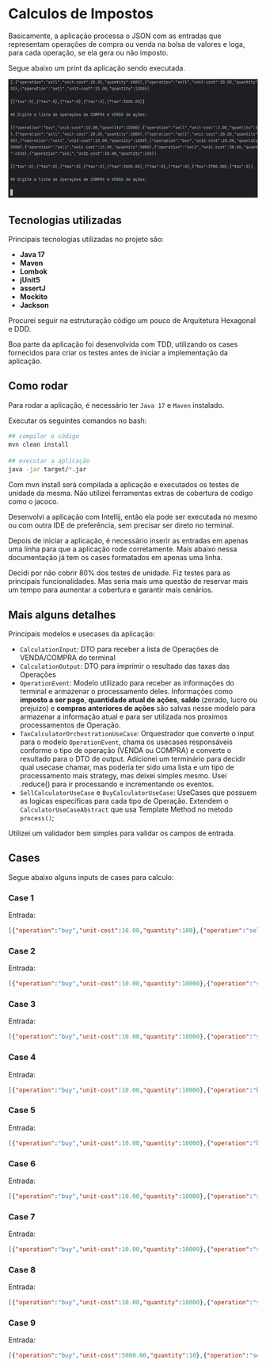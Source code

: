 # Calculos de Impostos

Basicamente, a aplicação processa o JSON com as entradas que representam operações de compra ou venda na bolsa de valores e loga, para cada operação, se ela gera ou não imposto.

Segue abaixo um print da aplicação sendo executada.

![Print da aplicação](assets/app.PNG)

## Tecnologias utilizadas

Principais tecnologias utilizadas no projeto são:

- **Java 17**
- **Maven**
- **Lombok**
- **jUnit5**
- **assertJ**
- **Mockito**
- **Jackson**

Procurei seguir na estruturação código um pouco de Arquitetura Hexagonal e DDD.

Boa parte da aplicação foi desenvolvida com TDD, utilizando os cases fornecidos para criar os testes antes de iniciar a implementação da aplicação.

## Como rodar

Para rodar a aplicação, é necessário ter `Java 17` e `Maven` instalado.

Executar os seguintes comandos no bash:

```bash
## compilar o código
mvn clean install

## executar a aplicação
java -jar target/*.jar
```

Com mvn install será compilada a aplicação e executados os testes de unidade da mesma. Não utilizei ferramentas extras de cobertura de codigo como o jacoco.

Desenvolvi a aplicação com Intellij, então ela pode ser executada no mesmo ou com outra IDE de preferência, sem precisar ser direto no terminal.

Depois de iniciar a aplicação, é necessário inserir as entradas em apenas uma linha para que a aplicação rode corretamente. Mais abaixo nessa documentação já tem os cases formatados em apenas uma linha.

Decidi por não cobrir 80% dos testes de unidade. Fiz testes para as principais funcionalidades. Mas seria mais uma questão de reservar mais um tempo para aumentar a cobertura e garantir mais cenários.

## Mais alguns detalhes

Principais modelos e usecases da aplicação:

- `CalculationInput`: DTO para receber a lista de Operações de VENDA/COMPRA do terminal
- `CalculationOutput`: DTO para imprimir o resultado das taxas das Operações
- `OperationEvent`: Modelo utilizado para receber as informações do terminal e armazenar o processamento deles. Informações como **imposto a ser pago**, **quantidade atual de ações**, **saldo** (zerado, lucro ou prejuizo) e **compras anteriores de ações** são salvas nesse modelo para armazenar a informação atual e para ser utilizada nos proximos processamentos de Operação.
- `TaxCalculatorOrchestrationUseCase`: Orquestrador que converte o input para o modelo `OperationEvent`, chama os usecases responsáveis conforme o tipo de operação (VENDA ou COMPRA) e converte o resultado para o DTO de output. Adicionei um terminário para decidir qual usecase chamar, mas poderia ter sido uma lista e um tipo de processamento mais strategy, mas deixei simples mesmo. Usei .reduce() para ir processando e incrementando os eventos.
- `SellCalculatorUseCase` e `BuyCalculatorUseCase`: UseCases que possuem as logicas especificas para cada tipo de Operação. Extendem o `CalculatorUseCaseAbstract` que usa Template Method no metodo `process()`;

Utilizei um validador bem simples para validar os campos de entrada.

## Cases

Segue abaixo alguns inputs de cases para calculo:

### Case 1 

Entrada:

```json
[{"operation":"buy","unit-cost":10.00,"quantity":100},{"operation":"sell","unit-cost":15.00,"quantity":50},{"operation":"sell","unit-cost":15.00,"quantity":50}]
```

### Case 2

Entrada:

```json
[{"operation":"buy","unit-cost":10.00,"quantity":10000},{"operation":"sell","unit-cost":20.00,"quantity":5000},{"operation":"sell","unit-cost":5.00,"quantity":5000}]
```

### Case 3

Entrada:

```json
[{"operation":"buy","unit-cost":10.00,"quantity":10000},{"operation":"sell","unit-cost":5.00,"quantity":5000},{"operation":"sell","unit-cost":20.00,"quantity":3000}]
```
### Case 4

Entrada:

```json
[{"operation":"buy","unit-cost":10.00,"quantity":10000},{"operation":"buy","unit-cost":25.00,"quantity":5000},{"operation":"sell","unit-cost":15.00,"quantity":10000}]
```

### Case 5

Entrada:

```json
[{"operation":"buy","unit-cost":10.00,"quantity":10000},{"operation":"buy","unit-cost":25.00,"quantity":5000},{"operation":"sell","unit-cost":15.00,"quantity":10000},{"operation":"sell","unit-cost":25.00,"quantity":5000}]
```

### Case 6

Entrada:

```json
[{"operation":"buy","unit-cost":10.00,"quantity":10000},{"operation":"sell","unit-cost":2.00,"quantity":5000},{"operation":"sell","unit-cost":20.00,"quantity":2000},{"operation":"sell","unit-cost":20.00,"quantity":2000},{"operation":"sell","unit-cost":25.00,"quantity":1000}]
```

### Case 7

Entrada:

```json
[{"operation":"buy","unit-cost":10.00,"quantity":10000},{"operation":"sell","unit-cost":2.00,"quantity":5000},{"operation":"sell","unit-cost":20.00,"quantity":2000},{"operation":"sell","unit-cost":20.00,"quantity":2000},{"operation":"sell","unit-cost":25.00,"quantity":1000},{"operation":"buy","unit-cost":20.00,"quantity":10000},{"operation":"sell","unit-cost":15.00,"quantity":5000},{"operation":"sell","unit-cost":30.00,"quantity":4350},{"operation":"sell","unit-cost":30.00,"quantity":650}]
```

### Case 8

Entrada:

```json
[{"operation":"buy","unit-cost":10.00,"quantity":10000},{"operation":"sell","unit-cost":50.00,"quantity":10000},{"operation":"buy","unit-cost":20.00,"quantity":10000},{"operation":"sell","unit-cost":50.00,"quantity":10000}]
```

### Case 9

Entrada:

```json
[{"operation":"buy","unit-cost":5000.00,"quantity":10},{"operation":"sell","unit-cost":4000.00,"quantity":5},{"operation":"buy","unit-cost":15000.00,"quantity":5},{"operation":"buy","unit-cost":4000.00,"quantity":2},{"operation":"buy","unit-cost":23000.00,"quantity":2},{"operation":"sell","unit-cost":20000.00,"quantity":1},{"operation":"sell","unit-cost":12000.00,"quantity":10},{"operation":"sell","unit-cost":15000.00,"quantity":3}]
```


